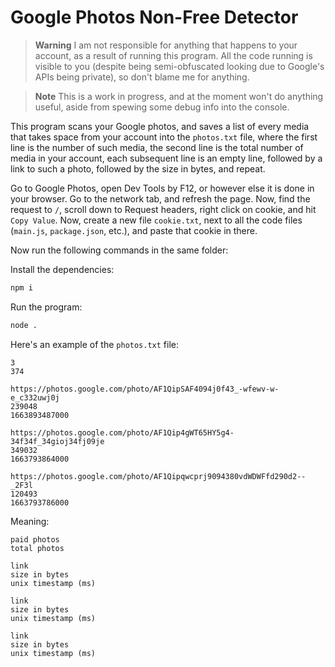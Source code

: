 # Google Photos Non-Free Detector

> **Warning**
> I am not responsible for anything that happens to your account, as a result of running this program. All the code running is visible to you (despite being semi-obfuscated looking due to Google's APIs being private), so don't blame me for anything.

> **Note**
> This is a work in progress, and at the moment won't do anything useful, aside from spewing some debug info into the console.

This program scans your Google photos, and saves a list of every media that takes space from your account into the `photos.txt` file, where the first line is the number of such media, the second line is the total number of media in your account, each subsequent line is an empty line, followed by a link to such a photo, followed by the size in bytes, and repeat.

Go to Google Photos, open Dev Tools by F12, or however else it is done in your browser. Go to the network tab, and refresh the page. Now, find the request to `/`, scroll down to Request headers, right click on cookie, and hit `Copy Value`. Now, create a new file `cookie.txt`, next to all the code files (`main.js`, `package.json`, etc.), and paste that cookie in there.

Now run the following commands in the same folder:

Install the dependencies:

```sh
npm i
```

Run the program:

```sh
node .
```

Here's an example of the `photos.txt` file:

```
3
374

https://photos.google.com/photo/AF1QipSAF4094j0f43_-wfewv-w-e_c332uwj0j
239048
1663893487000

https://photos.google.com/photo/AF1Qip4gWT65HY5g4-34f34f_34gioj34fj09je
349032
1663793864000

https://photos.google.com/photo/AF1Qipqwcprj9094380vdWDWFfd290d2--_2F3l
120493
1663793786000
```

Meaning:

```
paid photos
total photos

link
size in bytes
unix timestamp (ms)

link
size in bytes
unix timestamp (ms)

link
size in bytes
unix timestamp (ms)
```
